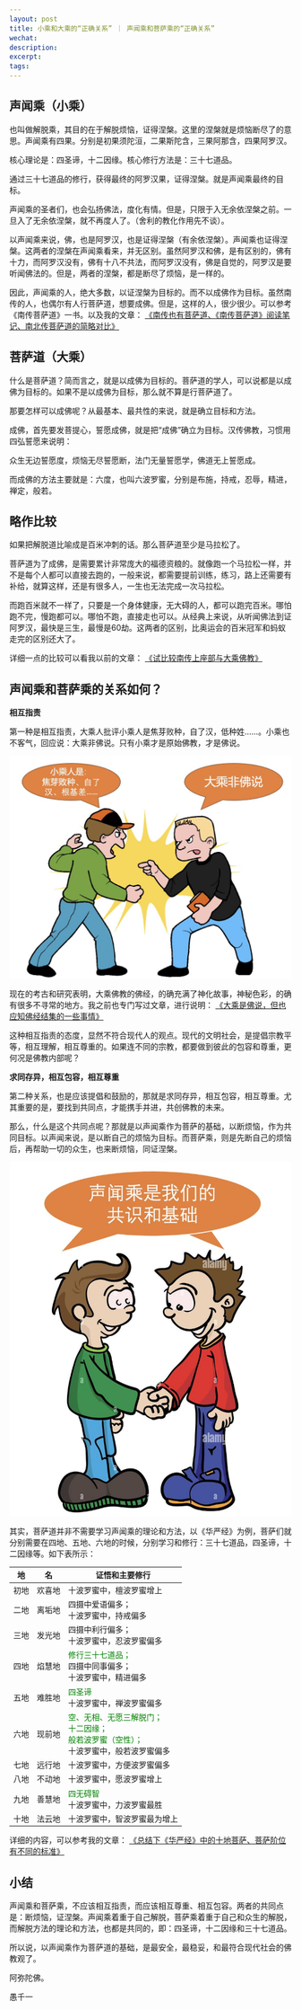 ```yaml
---
layout: post
title: 小乘和大乘的“正确关系” ｜ 声闻乘和菩萨乘的“正确关系”
wechat: 
description: 
excerpt: 
tags:
---
```


## 声闻乘（小乘）

也叫做解脱乘，其目的在于解脱烦恼，证得涅槃。这里的涅槃就是烦恼断尽了的意思。声闻乘有四果。分别是初果须陀洹，二果斯陀含，三果阿那含，四果阿罗汉。

核心理论是：四圣谛，十二因缘。核心修行方法是：三十七道品。

通过三十七道品的修行，获得最终的阿罗汉果，证得涅槃。就是声闻乘最终的目标。

声闻乘的圣者们，也会弘扬佛法，度化有情。但是，只限于入无余依涅槃之前。一旦入了无余依涅槃，就不再度人了。（舍利的教化作用先不谈）。

以声闻乘来说，佛，也是阿罗汉，也是证得涅槃（有余依涅槃）。声闻乘也证得涅槃。这两者的涅槃在声闻乘看来，并无区别。虽然阿罗汉和佛，是有区别的，佛有十力，而阿罗汉没有，佛有十八不共法，而阿罗汉没有，佛是自觉的，阿罗汉是要听闻佛法的。但是，两者的涅槃，都是断尽了烦恼，是一样的。

因此，声闻乘的人，绝大多数，以证涅槃为目标的。而不以成佛作为目标。虽然南传的人，也偶尔有人行菩萨道，想要成佛。但是，这样的人，很少很少。可以参考《南传菩萨道》一书。以及我的文章：
[《南传也有菩萨道、《南传菩萨道》阅读笔记、南北传菩萨道的简略对比》](https://mp.weixin.qq.com/s/fwgHuMw9PTOZsy7OEDzDyA)

## 菩萨道（大乘）

什么是菩萨道？简而言之，就是以成佛为目标的。菩萨道的学人，可以说都是以成佛为目标的。如果不是以成佛为目标，那么就不算是行菩萨道了。

那要怎样可以成佛呢？从最基本、最共性的来说，就是确立目标和方法。

成佛，首先要发菩提心，誓愿成佛，就是把“成佛”确立为目标。汉传佛教，习惯用四弘誓愿来说明：

众生无边誓愿度，烦恼无尽誓愿断，法门无量誓愿学，佛道无上誓愿成。

而成佛的方法主要就是：六度，也叫六波罗蜜，分别是布施，持戒，忍辱，精进，禅定，般若。

## 略作比较

如果把解脱道比喻成是百米冲刺的话。那么菩萨道至少是马拉松了。

菩萨道为了成佛，是需要累计非常庞大的福德资粮的。就像跑一个马拉松一样，并不是每个人都可以直接去跑的，一般来说，都需要提前训练，练习，路上还需要有补给，就算这样，还是有很多人，一生也无法完成一次马拉松。

而跑百米就不一样了，只要是一个身体健康，无大碍的人，都可以跑完百米。哪怕跑不完，慢跑都可以。哪怕不跑，直接走也可以。从经典上来说，从听闻佛法到证阿罗汉，最快是三生，最慢是60劫。这两者的区别，比奥运会的百米冠军和蚂蚁走完的区别还大了。

详细一点的比较可以看我以前的文章：
[《试比较南传上座部与大乘佛教》](https://mp.weixin.qq.com/s/5wnuFIAoA1bzH3MecyivYQ)

## 声闻乘和菩萨乘的关系如何？

**相互指责**

第一种是相互指责，大乘人批评小乘人是焦芽败种，自了汉，低种姓……。小乘也不客气，回应说：大乘非佛说。只有小乘才是原始佛教，才是佛说。

![](../images/2025-02-10-23-21-20.png)

现在的考古和研究表明，大乘佛教的佛经，的确充满了神化故事，神秘色彩，的确有很多不寻常的地方。我之前也专门写过文章，进行说明：
[《大乘是佛说，但也应知佛经结集的一些事情》](https://mp.weixin.qq.com/s/KpkduiXlFeO39zojnJJwMQ)

这种相互指责的态度，显然不符合现代人的观点。现代的文明社会，是提倡宗教平等，相互理解，相互尊重的。如果连不同的宗教，都要做到彼此的包容和尊重，更何况是佛教内部呢？

**求同存异，相互包容，相互尊重**

第二种关系，也是应该提倡和鼓励的，那就是求同存异，相互包容，相互尊重。尤其重要的是，要找到共同点，才能携手并进，共创佛教的未来。

那么，什么是这个共同点呢？那就是以声闻乘作为菩萨的基础，以断烦恼，作为共同目标。以声闻来说，是以断自己的烦恼为目标。而菩萨乘，则是先断自己的烦恼后，再帮助一切的众生，也来断烦恼，同证涅槃。

![](../images/2025-02-10-23-29-10.png)

其实，菩萨道并非不需要学习声闻乘的理论和方法，以《华严经》为例，菩萨们就分别需要在四地、五地、六地的时候，分别学习和修行：三十七道品，四圣谛，十二因缘等。如下表所示：

| 地 | 名| 证悟和主要修行 |
|--|--|--|
| 初地 | 欢喜地 | 十波罗蜜中，檀波罗蜜增上 |
| 二地 | 离垢地 | 四摄中爱语偏多；<br>十波罗蜜中，持戒偏多 |
| 三地 | 发光地 | 四摄中利行偏多；<br>十波罗蜜中，忍波罗蜜偏多 |
| 四地 | 焰慧地 | <span style="color:green">修行三十七道品；</span><br>四摄中同事偏多；<br>十波罗蜜中，精进偏多 |
| 五地 | 难胜地 | <span style="color:green">四圣谛</span><br>十波罗蜜中，禅波罗蜜偏多  |
| 六地 | 现前地 | <span style="color:green">空、无相、无愿三解脱门；</span><br><span style="color:green">十二因缘；</span><br><span style="color:green">般若波罗蜜（空性）；</span><br>十波罗蜜中，般若波罗蜜偏多  |
| 七地 | 远行地 | 十波罗蜜中，方便波罗蜜偏多 |
| 八地 | 不动地 | 十波罗蜜中，愿波罗蜜增上 |
| 九地 | 善慧地 | <span style="color:green">四无碍智</span><br>十波罗蜜中，力波罗蜜最胜 |
| 十地 | 法云地 | 十波罗蜜中，智波罗蜜最为增上 | 

详细的内容，可以参考我的文章：
[《总结下《华严经》中的十地菩萨、菩萨阶位有不同的标准》](https://mp.weixin.qq.com/s/jEiLpTfZpPy-rFSdhMMfbQ)

## 小结

声闻乘和菩萨乘，不应该相互指责，而应该相互尊重、相互包容。两者的共同点是：断烦恼，证涅槃。声闻乘着重于自己解脱，菩萨乘着重于自己和众生的解脱，而解脱方法的理论和方法，也都是共同的，即：四圣谛，十二因缘和三十七道品。

所以说，以声闻乘作为菩萨道的基础，是最安全，最稳妥，和最符合现代社会的佛教观了。


阿弥陀佛。

愚千一

